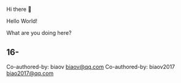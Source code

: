 #

Hi there 👋

Hello World!

What are you doing here?

<!--
Cli Tools
-->

## 16-

Co-authored-by: biaov <biaov@qq.com>
Co-authored-by: biaov2017 <biao2017@qq.com>